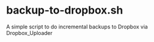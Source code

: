 backup-to-dropbox.sh
====================

A simple script to do incremental backups to Dropbox via Dropbox_Uploader
